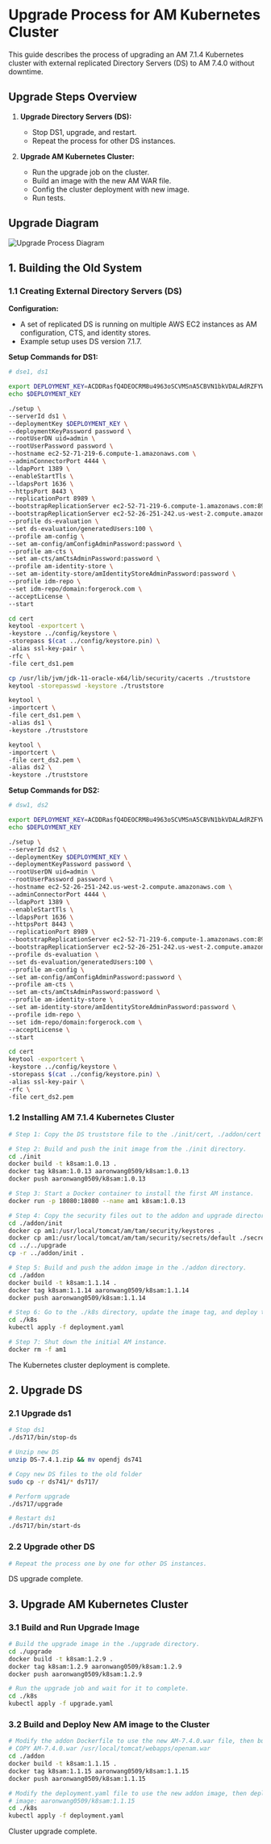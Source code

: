 # Upgrade Process for AM Kubernetes Cluster

This guide describes the process of upgrading an AM 7.1.4 Kubernetes cluster with external replicated Directory Servers (DS) to AM 7.4.0 without downtime.

## Upgrade Steps Overview
1. **Upgrade Directory Servers (DS):**
    - Stop DS1, upgrade, and restart.
    - Repeat the process for other DS instances.

2. **Upgrade AM Kubernetes Cluster:**
    - Run the upgrade job on the cluster.
    - Build an image with the new AM WAR file.
    - Config the cluster deployment with new image.
    - Run tests.

## Upgrade Diagram
![Upgrade Process Diagram](upgrade_diagram.png)

## 1. Building the Old System

### 1.1 Creating External Directory Servers (DS)

**Configuration:**
- A set of replicated DS is running on multiple AWS EC2 instances as AM configuration, CTS, and identity stores.
- Example setup uses DS version 7.1.7.

**Setup Commands for DS1:**

```bash
# dse1, ds1

export DEPLOYMENT_KEY=ACDDRasfQ4DEOCRM8u4963oSCVMSnA5CBVN1bkVDALAdRZFYWf1w2yw
echo $DEPLOYMENT_KEY

./setup \
--serverId ds1 \
--deploymentKey $DEPLOYMENT_KEY \
--deploymentKeyPassword password \
--rootUserDN uid=admin \
--rootUserPassword password \
--hostname ec2-52-71-219-6.compute-1.amazonaws.com \
--adminConnectorPort 4444 \
--ldapPort 1389 \
--enableStartTls \
--ldapsPort 1636 \
--httpsPort 8443 \
--replicationPort 8989 \
--bootstrapReplicationServer ec2-52-71-219-6.compute-1.amazonaws.com:8989 \
--bootstrapReplicationServer ec2-52-26-251-242.us-west-2.compute.amazonaws.com:8989 \
--profile ds-evaluation \
--set ds-evaluation/generatedUsers:100 \
--profile am-config \
--set am-config/amConfigAdminPassword:password \
--profile am-cts \
--set am-cts/amCtsAdminPassword:password \
--profile am-identity-store \
--set am-identity-store/amIdentityStoreAdminPassword:password \
--profile idm-repo \
--set idm-repo/domain:forgerock.com \
--acceptLicense \
--start

cd cert
keytool -exportcert \
-keystore ../config/keystore \
-storepass $(cat ../config/keystore.pin) \
-alias ssl-key-pair \
-rfc \
-file cert_ds1.pem

cp /usr/lib/jvm/jdk-11-oracle-x64/lib/security/cacerts ./truststore
keytool -storepasswd -keystore ./truststore

keytool \
-importcert \
-file cert_ds1.pem \
-alias ds1 \
-keystore ./truststore

keytool \
-importcert \
-file cert_ds2.pem \
-alias ds2 \
-keystore ./truststore
```
**Setup Commands for DS2:**

```bash
# dsw1, ds2

export DEPLOYMENT_KEY=ACDDRasfQ4DEOCRM8u4963oSCVMSnA5CBVN1bkVDALAdRZFYWf1w2yw
echo $DEPLOYMENT_KEY

./setup \
--serverId ds2 \
--deploymentKey $DEPLOYMENT_KEY \
--deploymentKeyPassword password \
--rootUserDN uid=admin \
--rootUserPassword password \
--hostname ec2-52-26-251-242.us-west-2.compute.amazonaws.com \
--adminConnectorPort 4444 \
--ldapPort 1389 \
--enableStartTls \
--ldapsPort 1636 \
--httpsPort 8443 \
--replicationPort 8989 \
--bootstrapReplicationServer ec2-52-71-219-6.compute-1.amazonaws.com:8989 \
--bootstrapReplicationServer ec2-52-26-251-242.us-west-2.compute.amazonaws.com:8989 \
--profile ds-evaluation \
--set ds-evaluation/generatedUsers:100 \
--profile am-config \
--set am-config/amConfigAdminPassword:password \
--profile am-cts \
--set am-cts/amCtsAdminPassword:password \
--profile am-identity-store \
--set am-identity-store/amIdentityStoreAdminPassword:password \
--profile idm-repo \
--set idm-repo/domain:forgerock.com \
--acceptLicense \
--start

cd cert
keytool -exportcert \
-keystore ../config/keystore \
-storepass $(cat ../config/keystore.pin) \
-alias ssl-key-pair \
-rfc \
-file cert_ds2.pem
```

### 1.2 Installing AM 7.1.4 Kubernetes Cluster

```bash
# Step 1: Copy the DS truststore file to the ./init/cert, ./addon/cert and ./upgrade/cert directories.

# Step 2: Build and push the init image from the ./init directory.
cd ./init
docker build -t k8sam:1.0.13 .
docker tag k8sam:1.0.13 aaronwang0509/k8sam:1.0.13
docker push aaronwang0509/k8sam:1.0.13

# Step 3: Start a Docker container to install the first AM instance.
docker run -p 18080:18080 --name am1 k8sam:1.0.13

# Step 4: Copy the security files out to the addon and upgrade directory.
cd ./addon/init
docker cp am1:/usr/local/tomcat/am/tam/security/keystores .
docker cp am1:/usr/local/tomcat/am/tam/security/secrets/default ./secret
cd ../../upgrade
cp -r ../addon/init .

# Step 5: Build and push the addon image in the ./addon directory.
cd ./addon
docker build -t k8sam:1.1.14 .
docker tag k8sam:1.1.14 aaronwang0509/k8sam:1.1.14
docker push aaronwang0509/k8sam:1.1.14

# Step 6: Go to the ./k8s directory, update the image tag, and deploy the cluster.
cd ./k8s
kubectl apply -f deployment.yaml

# Step 7: Shut down the initial AM instance.
docker rm -f am1
```
The Kubernetes cluster deployment is complete.

## 2. Upgrade DS

### 2.1 Upgrade ds1

```bash
# Stop ds1
./ds717/bin/stop-ds

# Unzip new DS
unzip DS-7.4.1.zip && mv opendj ds741

# Copy new DS files to the old folder
sudo cp -r ds741/* ds717/

# Perform upgrade
./ds717/upgrade

# Restart ds1
./ds717/bin/start-ds
```

### 2.2 Upgrade other DS

```bash
# Repeat the process one by one for other DS instances.
```
DS upgrade complete.

## 3. Upgrade AM Kubernetes Cluster

### 3.1 Build and Run Upgrade Image

```bash
# Build the upgrade image in the ./upgrade directory.
cd ./upgrade
docker build -t k8sam:1.2.9 .
docker tag k8sam:1.2.9 aaronwang0509/k8sam:1.2.9
docker push aaronwang0509/k8sam:1.2.9

# Run the upgrade job and wait for it to complete.
cd ./k8s
kubectl apply -f upgrade.yaml
```

### 3.2 Build and Deploy New AM image to the Cluster

```bash
# Modify the addon Dockerfile to use the new AM-7.4.0.war file, then build and push the new addon image
# COPY AM-7.4.0.war /usr/local/tomcat/webapps/openam.war
cd ./addon
docker build -t k8sam:1.1.15 .
docker tag k8sam:1.1.15 aaronwang0509/k8sam:1.1.15
docker push aaronwang0509/k8sam:1.1.15

# Modify the deployment.yaml file to use the new addon image, then deploy to the cluster
# image: aaronwang0509/k8sam:1.1.15
cd ./k8s
kubectl apply -f deployment.yaml
```

Cluster upgrade complete.